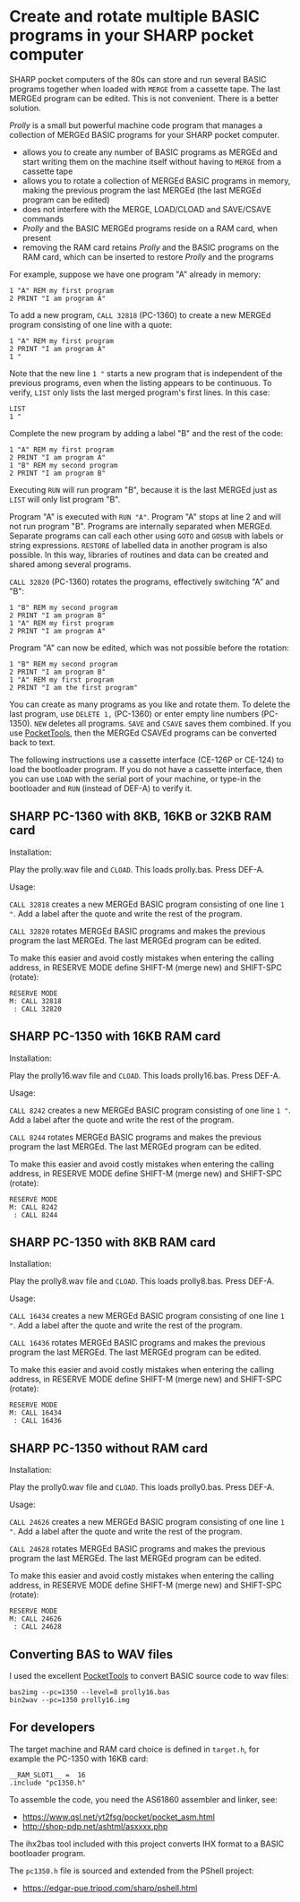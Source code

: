 # Create and rotate multiple BASIC programs in your SHARP pocket computer

SHARP pocket computers of the 80s can store and run several BASIC programs
together when loaded with `MERGE` from a cassette tape.  The last MERGEd
program can be edited.  This is not convenient.  There is a better solution.

_Prolly_ is a small but powerful machine code program that manages a collection
of MERGEd BASIC programs for your SHARP pocket computer.

- allows you to create any number of BASIC programs as MERGEd and start writing
  them on the machine itself without having to `MERGE` from a cassette tape
- allows you to rotate a collection of MERGEd BASIC programs in memory, making
  the previous program the last MERGEd (the last MERGEd program can be edited)
- does not interfere with the MERGE, LOAD/CLOAD and SAVE/CSAVE commands
- _Prolly_ and the BASIC MERGEd programs reside on a RAM card, when present
- removing the RAM card retains _Prolly_ and the BASIC programs on the RAM
  card, which can be inserted to restore _Prolly_ and the programs

For example, suppose we have one program "A" already in memory:

    1 "A" REM my first program
    2 PRINT "I am program A"

To add a new program, `CALL 32818` (PC-1360) to create a new MERGEd program
consisting of one line with a quote:

    1 "A" REM my first program
    2 PRINT "I am program A"
    1 "

Note that the new line `1 "` starts a new program that is independent of the
previous programs, even when the listing appears to be continuous.  To verify,
`LIST` only lists the last merged program's first lines.  In this case:

    LIST
    1 "

Complete the new program by adding a label "B" and the rest of the code:

    1 "A" REM my first program
    2 PRINT "I am program A"
    1 "B" REM my second program
    2 PRINT "I am program B"

Executing `RUN` will run program "B", because it is the last MERGEd just as
`LIST` will only list program "B".

Program "A" is executed with `RUN "A"`.  Program "A" stops at line 2 and will
not run program "B".  Programs are internally separated when MERGEd.  Separate
programs can call each other using `GOTO` and `GOSUB` with labels or string
expressions.  `RESTORE` of labelled data in another program is also possible.
In this way, libraries of routines and data can be created and shared among
several programs.

`CALL 32820` (PC-1360) rotates the programs, effectively switching "A" and "B":

    1 "B" REM my second program
    2 PRINT "I am program B"
    1 "A" REM my first program
    2 PRINT "I am program A"

Program "A" can now be edited, which was not possible before the rotation:

    1 "B" REM my second program
    2 PRINT "I am program B"
    1 "A" REM my first program
    2 PRINT "I am the first program"

You can create as many programs as you like and rotate them.  To delete the
last program, use `DELETE 1,` (PC-1360) or enter empty line numbers (PC-1350).
`NEW` deletes all programs.  `SAVE` and `CSAVE` saves them combined.  If you
use [PocketTools](https://www.peil-partner.de/ifhe.de/sharp/), then the MERGEd
CSAVEd programs can be converted back to text.

The following instructions use a cassette interface (CE-126P or CE-124) to load
the bootloader program.  If you do not have a cassette interface, then you can
use `LOAD` with the serial port of your machine, or type-in the bootloader and
`RUN` (instead of DEF-A) to verify it.

## SHARP PC-1360 with 8KB, 16KB or 32KB RAM card

Installation:

Play the prolly.wav file and `CLOAD`.  This loads prolly.bas.  Press DEF-A.

Usage:

`CALL 32818` creates a new MERGEd BASIC program consisting of one line `1 "`.
Add a label after the quote and write the rest of the program.

`CALL 32820` rotates MERGEd BASIC programs and makes the previous program the
last MERGEd.  The last MERGEd program can be edited.

To make this easier and avoid costly mistakes when entering the calling
address, in RESERVE MODE define SHIFT-M (merge new) and SHIFT-SPC (rotate):

    RESERVE MODE
    M: CALL 32818
     : CALL 32820

## SHARP PC-1350 with 16KB RAM card

Installation:

Play the prolly16.wav file and `CLOAD`.  This loads prolly16.bas.  Press DEF-A.

Usage:

`CALL 8242` creates a new MERGEd BASIC program consisting of one line `1 "`.
Add a label after the quote and write the rest of the program.

`CALL 8244` rotates MERGEd BASIC programs and makes the previous program the
last MERGEd.  The last MERGEd program can be edited.

To make this easier and avoid costly mistakes when entering the calling
address, in RESERVE MODE define SHIFT-M (merge new) and SHIFT-SPC (rotate):

    RESERVE MODE
    M: CALL 8242
     : CALL 8244

## SHARP PC-1350 with 8KB RAM card

Installation:

Play the prolly8.wav file and `CLOAD`.  This loads prolly8.bas.  Press DEF-A.

Usage:

`CALL 16434` creates a new MERGEd BASIC program consisting of one line `1 "`.
Add a label after the quote and write the rest of the program.

`CALL 16436` rotates MERGEd BASIC programs and makes the previous program the
last MERGEd.  The last MERGEd program can be edited.

To make this easier and avoid costly mistakes when entering the calling
address, in RESERVE MODE define SHIFT-M (merge new) and SHIFT-SPC (rotate):

    RESERVE MODE
    M: CALL 16434
     : CALL 16436

## SHARP PC-1350 without RAM card

Installation:

Play the prolly0.wav file and `CLOAD`.  This loads prolly0.bas.  Press DEF-A.

Usage:

`CALL 24626` creates a new MERGEd BASIC program consisting of one line `1 "`.
Add a label after the quote and write the rest of the program.

`CALL 24628` rotates MERGEd BASIC programs and makes the previous program the
last MERGEd.  The last MERGEd program can be edited.

To make this easier and avoid costly mistakes when entering the calling
address, in RESERVE MODE define SHIFT-M (merge new) and SHIFT-SPC (rotate):

    RESERVE MODE
    M: CALL 24626
     : CALL 24628

## Converting BAS to WAV files

I used the excellent [PocketTools](https://www.peil-partner.de/ifhe.de/sharp/)
to convert BASIC source code to wav files:

    bas2img --pc=1350 --level=8 prolly16.bas
    bin2wav --pc=1350 prolly16.img

## For developers

The target machine and RAM card choice is defined in `target.h`, for example
the PC-1350 with 16KB card:

    __RAM_SLOT1__ =  16
    .include "pc1350.h"

To assemble the code, you need the AS61860 assembler and linker, see:
- <https://www.qsl.net/yt2fsg/pocket/pocket_asm.html>
- <http://shop-pdp.net/ashtml/asxxxx.php>

The ihx2bas tool included with this project converts IHX format to a BASIC
bootloader program.

The `pc1350.h` file is sourced and extended from the PShell project:
- <https://edgar-pue.tripod.com/sharp/pshell.html>
